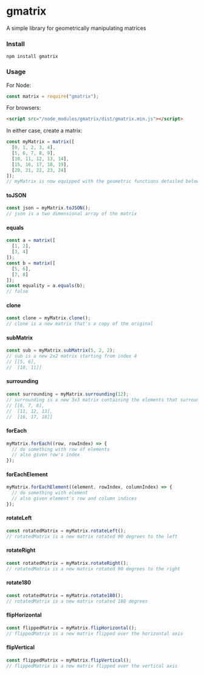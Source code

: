 # gmatrix
A simple library for geometrically manipulating matrices

### Install
```
npm install gmatrix
```

### Usage

For Node:
```js
const matrix = require("gmatrix");
```

For browsers:
```html
<script src="/node_modules/gmatrix/dist/gmatrix.min.js"></script>
```

In either case, create a matrix:
```js
const myMatrix = matrix([
  [0, 1, 2, 3, 4],
  [5, 6, 7, 8, 9],
  [10, 11, 12, 13, 14],
  [15, 16, 17, 18, 19],
  [20, 21, 22, 23, 24]
]);
// myMatrix is now equipped with the geometric functions detailed below
```

#### toJSON
```js
const json = myMatrix.toJSON();
// json is a two dimensional array of the matrix
```
#### equals
```js
const a = matrix([
  [1, 2],
  [3, 4]
]);
const b = matrix([
  [5, 6],
  [7, 8]
]);
const equality = a.equals(b);
// false
```
#### clone
```js
const clone = myMatrix.clone();
// clone is a new matrix that's a copy of the original
```
#### subMatrix
```js
const sub = myMatrix.subMatrix(5, 2, 2);
// sub is a new 2x2 matrix starting from index 4
// [[5, 6],
//  [10, 11]]
```
#### surrounding
```js
const surrounding = myMatrix.surrounding(12);
// surrounding is a new 3x3 matrix containing the elements that surrounded index 4
// [[6, 7, 8],
//  [11, 12, 13],
//  [16, 17, 18]]
```
#### forEach
```js
myMatrix.forEach((row, rowIndex) => {
  // do something with row of elements
  // also given row's index
});
```
#### forEachElement
```js
myMatrix.forEachElement((element, rowIndex, columnIndex) => {
  // do something with element
  // also given element's row and column indices
});
```
#### rotateLeft
```js
const rotatedMatrix = myMatrix.rotateLeft();
// rotatedMatrix is a new matrix rotated 90 degrees to the left
```
#### rotateRight
```js
const rotatedMatrix = myMatrix.rotateRight();
// rotatedMatrix is a new matrix rotated 90 degrees to the right
```
#### rotate180
```js
const rotatedMatrix = myMatrix.rotate180();
// rotatedMatrix is a new matrix rotated 180 degrees
```
#### flipHorizontal
```js
const flippedMatrix = myMatrix.flipHorizontal();
// flippedMatrix is a new matrix flipped over the horizontal axis
```
#### flipVertical
```js
const flippedMatrix = myMatrix.flipVertical();
// flippedMatrix is a new matrix flipped over the vertical axis
```
